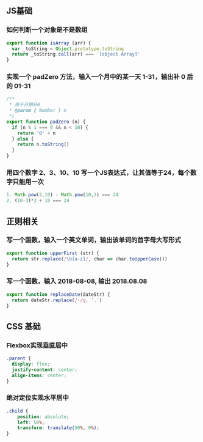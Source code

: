 ## JS基础
### 如何判断一个对象是不是数组
```javascript
export function isArray (arr) {
  var _toString = Object.prototype.toString
  return _toString.call(arr) === '[object Array]'
}
```

### 实现一个 padZero 方法，输入一个月中的某一天 1-31，输出补 0 后的 01-31
```javascript
/**
 * 用于日期补0
 * @param { Number } n
 */
export function padZero (n) {
  if (n % 1 === 0 && n < 10) {
    return '0' + n
  } else {
    return n.toString()
  }
}
```

### 用四个数字 2、3、10、10 写一个JS表达式，让其值等于24，每个数字只能用一次
```javascript
1. Math.pow(2,10) - Math.pow(10,3) === 24
2. (10-3)*2 + 10 === 24
```


## 正则相关
### 写一个函数，输入一个英文单词，输出该单词的首字母大写形式
```javascript
export function upperFirst (str) {
  return str.replace(/\b[a-z]/, char => char.toUpperCase())
}
```

### 写一个函数，输入 2018-08-08, 输出 2018.08.08
```javascript
export function replaceDate(dateStr) {
  return dateStr.replace(/-/g, '.')
}
```

## CSS 基础
### Flexbox实现垂直居中
```css
.parent {
  display: flex;
  justify-content: center;
  align-items: center;
}
```
### 绝对定位实现水平居中
```css
.child {
    position: absolute;
    left: 50%;
    transform: translate(50%, 0%);
}
```